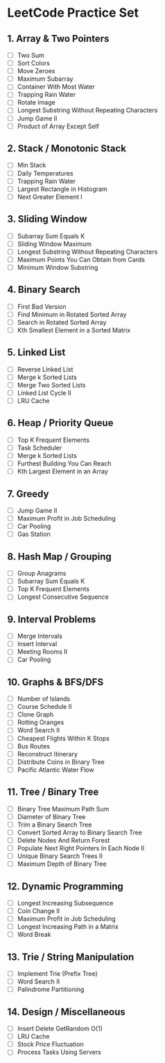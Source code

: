 # LeetCode Practice Set

## 1. Array & Two Pointers

- [ ] Two Sum
- [ ] Sort Colors
- [ ] Move Zeroes
- [ ] Maximum Subarray
- [ ] Container With Most Water
- [ ] Trapping Rain Water
- [ ] Rotate Image
- [ ] Longest Substring Without Repeating Characters
- [ ] Jump Game II
- [ ] Product of Array Except Self

## 2. Stack / Monotonic Stack

- [ ] Min Stack
- [ ] Daily Temperatures
- [ ] Trapping Rain Water
- [ ] Largest Rectangle in Histogram
- [ ] Next Greater Element I

## 3. Sliding Window

- [ ] Subarray Sum Equals K
- [ ] Sliding Window Maximum
- [ ] Longest Substring Without Repeating Characters
- [ ] Maximum Points You Can Obtain from Cards
- [ ] Minimum Window Substring

## 4. Binary Search

- [ ] First Bad Version
- [ ] Find Minimum in Rotated Sorted Array
- [ ] Search in Rotated Sorted Array
- [ ] Kth Smallest Element in a Sorted Matrix

## 5. Linked List

- [ ] Reverse Linked List
- [ ] Merge k Sorted Lists
- [ ] Merge Two Sorted Lists
- [ ] Linked List Cycle II
- [ ] LRU Cache

## 6. Heap / Priority Queue

- [ ] Top K Frequent Elements
- [ ] Task Scheduler
- [ ] Merge k Sorted Lists
- [ ] Furthest Building You Can Reach
- [ ] Kth Largest Element in an Array

## 7. Greedy

- [ ] Jump Game II
- [ ] Maximum Profit in Job Scheduling
- [ ] Car Pooling
- [ ] Gas Station

## 8. Hash Map / Grouping

- [ ] Group Anagrams
- [ ] Subarray Sum Equals K
- [ ] Top K Frequent Elements
- [ ] Longest Consecutive Sequence

## 9. Interval Problems

- [ ] Merge Intervals
- [ ] Insert Interval
- [ ] Meeting Rooms II
- [ ] Car Pooling

## 10. Graphs & BFS/DFS

- [ ] Number of Islands
- [ ] Course Schedule II
- [ ] Clone Graph
- [ ] Rotting Oranges
- [ ] Word Search II
- [ ] Cheapest Flights Within K Stops
- [ ] Bus Routes
- [ ] Reconstruct Itinerary
- [ ] Distribute Coins in Binary Tree
- [ ] Pacific Atlantic Water Flow

## 11. Tree / Binary Tree

- [ ] Binary Tree Maximum Path Sum
- [ ] Diameter of Binary Tree
- [ ] Trim a Binary Search Tree
- [ ] Convert Sorted Array to Binary Search Tree
- [ ] Delete Nodes And Return Forest
- [ ] Populate Next Right Pointers In Each Node II
- [ ] Unique Binary Search Trees II
- [ ] Maximum Depth of Binary Tree

## 12. Dynamic Programming

- [ ] Longest Increasing Subsequence
- [ ] Coin Change II
- [ ] Maximum Profit in Job Scheduling
- [ ] Longest Increasing Path in a Matrix
- [ ] Word Break

## 13. Trie / String Manipulation

- [ ] Implement Trie (Prefix Tree)
- [ ] Word Search II
- [ ] Palindrome Partitioning

## 14. Design / Miscellaneous

- [ ] Insert Delete GetRandom O(1)
- [ ] LRU Cache
- [ ] Stock Price Fluctuation
- [ ] Process Tasks Using Servers